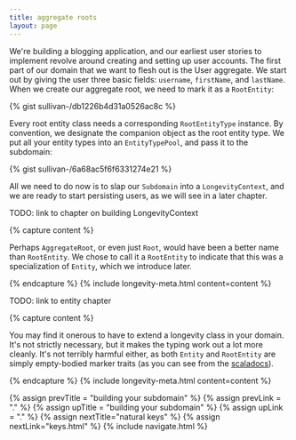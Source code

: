 ```yaml
---
title: aggregate roots
layout: page
---
```


We're building a blogging application, and our earliest user stories
to implement revolve around creating and setting up user accounts. The
first part of our domain that we want to flesh out is the User
aggregate. We start out by giving the user three basic fields:
`username`, `firstName`, and `lastName`. When we create our aggregate
root, we need to mark it as a `RootEntity`:

{% gist sullivan-/db1226b4d31a0526ac8c %}

Every root entity class needs a corresponding `RootEntityType`
instance. By convention, we designate the companion object as the root
entity type. We put all your entity types into an `EntityTypePool`,
and pass it to the subdomain:

{% gist sullivan-/6a68ac5f6f6331274e21 %}

All we need to do now is to slap our `Subdomain` into a
`LongevityContext`, and we are ready to start persisting users, as we
will see in a later chapter.

TODO: link to chapter on building LongevityContext

{% capture content %}

Perhaps <code>AggregateRoot</code>, or even just <code>Root</code>,
would have been a better name than <code>RootEntity</code>. We chose
to call it a <code>RootEntity</code> to indicate that this was a
specialization of <code>Entity</code>, which we introduce later.

{% endcapture %}
{% include longevity-meta.html content=content %}

TODO: link to entity chapter

{% capture content %}

You may find it onerous to have to extend a longevity class in your
domain. It's not strictly necessary, but it makes the typing work out
a lot more cleanly. It's not terribly harmful either, as both
<code>Entity</code> and <code>RootEntity</code> are simply
empty-bodied marker traits (as you can see from the <a href="http://sullivan-.github.io/longevity/scaladocs/longevity-latest/#longevity.subdomain.RootEntity">scaladocs</a>).

{% endcapture %}
{% include longevity-meta.html content=content %}

{% assign prevTitle = "building your subdomain" %}
{% assign prevLink = "." %}
{% assign upTitle = "building your subdomain" %}
{% assign upLink = "." %}
{% assign nextTitle="natural keys" %}
{% assign nextLink="keys.html" %}
{% include navigate.html %}

